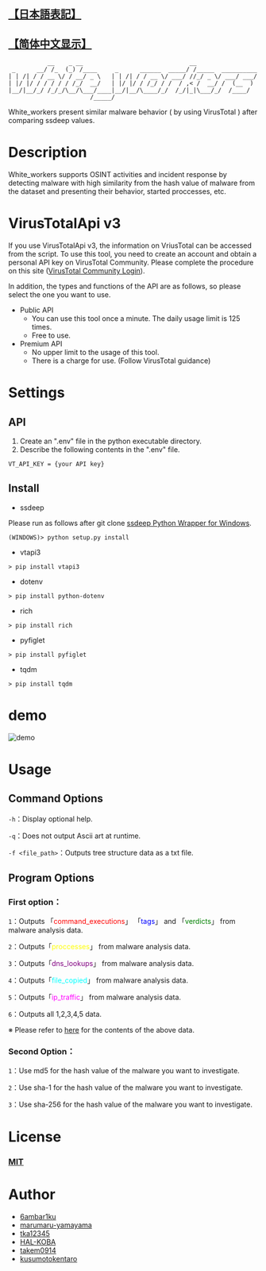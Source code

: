 ## [【日本語表記】](https://github.com/6ambar1ku/white_workers/blob/main/doc/README_JP.md)
##  [【简体中文显示】](https://github.com/6ambar1ku/white_workers/blob/main/doc/README_CH.md)
```
           __    _ __                              __
 _      __/ /_  (_) /____     _      ______  _____/ /_____  __________
| | /| / / __ \/ / __/ _ \   | | /| / / __ \/ ___/ //_/ _ \/ ___/ ___/
| |/ |/ / / / / / /_/  __/   | |/ |/ / /_/ / /  / ,< /  __/ /  (__  )
|__/|__/_/ /_/_/\__/\___/____|__/|__/\____/_/  /_/|_|\___/_/  /____/
                       /_____/

```
White_workers present similar malware behavior ( by using VirusTotal ) after comparing ssdeep values.

# Description
White_workers supports OSINT activities and incident response by detecting malware with high similarity from the hash value of malware from the dataset and presenting their behavior, started proccesses, etc. 
​
# VirusTotalApi v3
If you use VirusTotalApi v3, the information on VriusTotal can be accessed from the script. To use this tool, you need to create an account and obtain a personal API key on VirusTotal Community. Please complete the procedure on this site ([VirusTotal Community Login](https://www.virustotal.com/gui/join-us)). 

In addition, the types and functions of the API are as follows, so please select the one you want to use. 
* Public API
    * You can use this tool once a minute. The daily usage limit is 125 times.
    * Free to use.
* Premium API
    * No upper limit to the usage of this tool.
    * There is a charge for use. (Follow VirusTotal guidance) 

# Settings
## API
1. Create an ".env" file in the python executable directory. 
2. Describe the following contents in the ".env" file. 
```
VT_API_KEY = {your API key}
```

## Install
* ssdeep

Please run as follows after git clone 
[ssdeep Python Wrapper for Windows](https://github.com/MacDue/ssdeep-windows-32_64).
```
(WINDOWS)> python setup.py install
```

* vtapi3
```
> pip install vtapi3
```

* dotenv
```
> pip install python-dotenv
```

* rich
```
> pip install rich
```

* pyfiglet
```
> pip install pyfiglet
```

* tqdm
```
> pip install tqdm
```

# demo
![demo](https://raw.githubusercontent.com/wiki/6ambar1ku/white_workers/demo/white_workers.gif)

# Usage
## Command Options
```-h```：Display optional help.

```-q```：Does not output Ascii art at runtime.

```-f <file_path>```：Outputs tree structure data as a txt file.

## Program Options

### First option：
```1```：Outputs 「<font color="red">command_executions</font>」 「<font color="blue">tags</font>」 and 「<font color="green">verdicts</font>」 from malware analysis data.

```2```：Outputs「<font color="yellow">proccesses</font>」 from malware analysis data.

```3```：Outputs「<font color="purple">dns_lookups</font>」 from malware analysis data.

```4```：Outputs「<font color="cyan">file_copied</font>」 from malware analysis data.

```5```：Outputs「<font color="magenta">ip_traffic</font>」 from malware analysis data.

```6```：Outputs all 1,2,3,4,5 data. 

※ Please refer to [here](https://github.com/6ambar1ku/white_workers/blob/main/doc/README_DAT.md) for the contents of the above data. 

### Second Option：
```1```：Use md5 for the hash value of the malware you want to investigate. 

```2```：Use sha-1 for the hash value of the malware you want to investigate. 

```3```：Use sha-256 for the hash value of the malware you want to investigate. 

# License
### [MIT](https://github.com/6ambar1ku/white_workers/blob/main/LICENSE)

# Author
* [6ambar1ku](https://github.com/6ambar1ku) 
* [marumaru-yamayama](https://github.com/marumaru-yamayama)
* [tka12345](https://github.com/tka12345)
* [HAL-KOBA](https://github.com/HAL-Kobayashi)
* [takem0914](https://github.com/takem0914)
* [kusumotokentaro](https://github.com/kusumotokentaro)